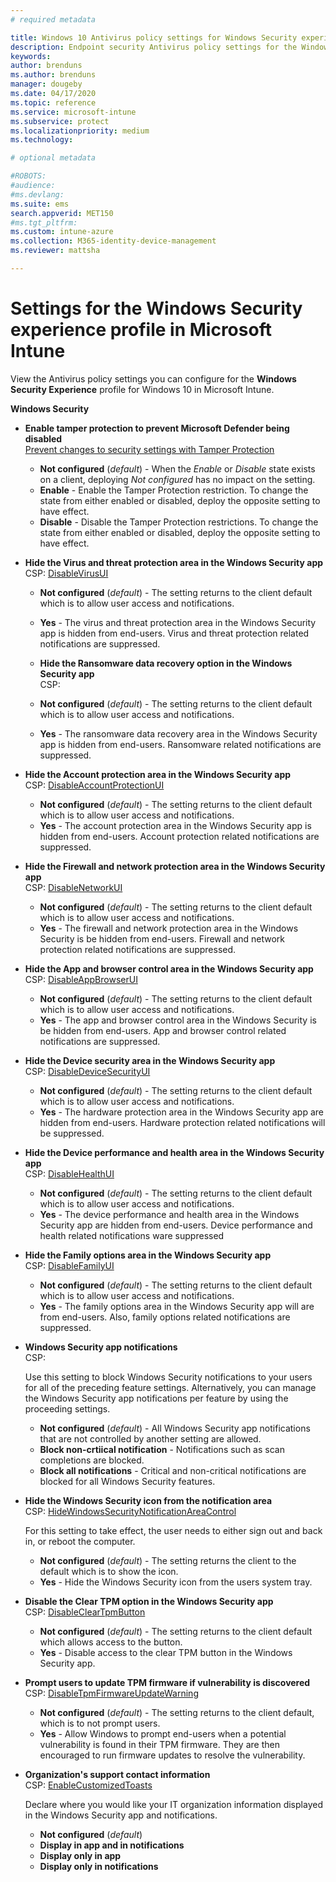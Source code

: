 ```yaml
---
# required metadata

title: Windows 10 Antivirus policy settings for Windows Security experience for Intune | Microsoft Docs
description: Endpoint security Antivirus policy settings for the Windows Security app in Microsoft Intune 
keywords:
author: brenduns
ms.author: brenduns
manager: dougeby
ms.date: 04/17/2020
ms.topic: reference
ms.service: microsoft-intune
ms.subservice: protect
ms.localizationpriority: medium
ms.technology:

# optional metadata

#ROBOTS:
#audience:
#ms.devlang:
ms.suite: ems
search.appverid: MET150
#ms.tgt_pltfrm:
ms.custom: intune-azure
ms.collection: M365-identity-device-management
ms.reviewer: mattsha

---
```


# Settings for the Windows Security experience profile in Microsoft Intune

View the Antivirus policy settings you can configure for the **Windows Security Experience** profile for Windows 10 in Microsoft Intune.

**Windows Security**

- **Enable tamper protection to prevent Microsoft Defender being disabled**  
  [Prevent changes to security settings with Tamper Protection](https://go.microsoft.com/fwlink/?linkid=2066083)

  - **Not configured** (*default*) - When the *Enable* or *Disable* state exists on a client, deploying *Not configured* has no impact on the setting. 
  - **Enable** - Enable the Tamper Protection restriction. To change the state from either enabled or disabled, deploy the opposite setting to have effect.
  - **Disable** - Disable the Tamper Protection restrictions. To change the state from either enabled or disabled, deploy the opposite setting to have effect.

- **Hide the Virus and threat protection area in the Windows Security app**  
  CSP: [DisableVirusUI](https://go.microsoft.com/fwlink/?linkid=873662)

  - **Not configured** (*default*) - The setting returns to the client default which is to allow user access and notifications.
  - **Yes** - The virus and threat protection area in the Windows Security app is hidden from end-users. Virus and threat protection related notifications are suppressed.

  - **Hide the Ransomware data recovery option in the Windows Security app**  
    CSP: [](https://go.microsoft.com/fwlink/?linkid=873664)

  - **Not configured** (*default*) - The setting returns to the client default which is to allow user access and notifications.
  - **Yes** - The ransomware data recovery area in the Windows Security app is hidden from end-users. Ransomware related notifications are suppressed.

- **Hide the Account protection area in the Windows Security app**  
  CSP: [DisableAccountProtectionUI](https://go.microsoft.com/fwlink/?linkid=873666)

  - **Not configured** (*default*) - The setting returns to the client default which is to allow user access and notifications.
  - **Yes** - The account protection area in the Windows Security app is hidden from end-users. Account protection related notifications are suppressed.

- **Hide the Firewall and network protection area in the Windows Security app**  
  CSP: [DisableNetworkUI](https://go.microsoft.com/fwlink/?linkid=873668)

  - **Not configured** (*default*) - The setting returns to the client default which is to allow user access and notifications.
  - **Yes** - The firewall and network protection area in the Windows Security is be hidden from end-users. Firewall and network protection related notifications are suppressed.

- **Hide the App and browser control area in the Windows Security app**  
  CSP: [DisableAppBrowserUI](https://go.microsoft.com/fwlink/?linkid=873669)

  - **Not configured** (*default*) - The setting returns to the client default which is to allow user access and notifications.
  - **Yes** - The app and browser control area in the Windows Security is be hidden from end-users. App and browser control related notifications are suppressed.

- **Hide the Device security area in the Windows Security app**  
  CSP: [DisableDeviceSecurityUI](https://go.microsoft.com/fwlink/?linkid=873670)

  - **Not configured** (*default*) - The setting returns to the client default which is to allow user access and notifications.
  - **Yes** - The hardware protection area in the Windows Security app are hidden from end-users. Hardware protection related notifications will be suppressed.
  
- **Hide the Device performance and health area in the Windows Security app**  
  CSP: [DisableHealthUI](https://go.microsoft.com/fwlink/?linkid=873671)

  - **Not configured** (*default*) - The setting returns to the client default which is to allow user access and notifications.
  - **Yes** - The device performance and health area in the Windows Security app are hidden from end-users. Device performance and health related notifications ware suppressed

- **Hide the Family options area in the Windows Security app**  
  CSP: [DisableFamilyUI](https://go.microsoft.com/fwlink/?linkid=873673)

  - **Not configured** (*default*) - The setting returns to the client default which is to allow user access and notifications.
  - **Yes** - The family options area in the Windows Security app will are from end-users. Also, family options related notifications are suppressed.

- **Windows Security app notifications**  
  CSP: [](https://go.microsoft.com/fwlink/?linkid=873675)

  Use this setting to block Windows Security notifications to your users for all of the preceding feature settings. Alternatively, you can manage the Windows Security app notifications per feature by using the proceeding settings.

  - **Not configured** (*default*) - All Windows Security app notifications that are not controlled by another setting are allowed.
  - **Block non-crtiical notification** - Notifications such as scan completions are blocked.
  - **Block all notifications** - Critical and non-critical notifications are blocked for all Windows Security features.

- **Hide the Windows Security icon from the notification area**  
  CSP: [HideWindowsSecurityNotificationAreaControl](https://go.microsoft.com/fwlink/?linkid=2114313&clcid=0x409)

  For this setting to take effect, the user needs to either sign out and back in, or reboot the computer.
  - **Not configured** (*default*) - The setting returns the client to the default which is to show the icon.
  - **Yes** - Hide the Windows Security icon from the users system tray.
  
- **Disable the Clear TPM option in the Windows Security app**  
  CSP: [DisableClearTpmButton](https://go.microsoft.com/fwlink/?linkid=2114125&clcid=0x409)

  - **Not configured** (*default*) - The setting returns to the client default which allows access to the button.
  - **Yes** - Disable access to the clear TPM button in the Windows Security app.

- **Prompt users to update TPM firmware if vulnerability is discovered**  
  CSP: [DisableTpmFirmwareUpdateWarning](https://go.microsoft.com/fwlink/?linkid=2114212&clcid=0x409)

  - **Not configured** (*default*) - The setting returns to the client default, which is to not prompt users.
  - **Yes** - Allow Windows to prompt end-users when a potential vulnerability is found in their TPM firmware. They are then encouraged to run firmware updates to resolve the vulnerability.

- **Organization's support contact information**  
  CSP: [EnableCustomizedToasts](https://go.microsoft.com/fwlink/?linkid=873676)

  Declare where you would like your IT organization information displayed in the Windows Security app and notifications.
  - **Not configured** (*default*)
  - **Display in app and in notifications**
  - **Display only in app**
  - **Display only in notifications**